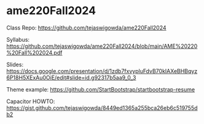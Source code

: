 # ame220Fall2024

Class Repo: https://github.com/tejaswigowda/ame220Fall2024

Syllabus: https://github.com/tejaswigowda/ame220Fall2024/blob/main/AME%20220%20Fall%202024.pdf

Slides: https://docs.google.com/presentation/d/1zdb7fxvypluFdvB70kIAXeBHBqyz6P18H5XExAu0OiE/edit#slide=id.g92317b5aa9_0_3



Theme example: https://github.com/StartBootstrap/startbootstrap-resume

Capacitor HOWTO: https://gist.github.com/tejaswigowda/8449ed1365a255bca26eb6c519755db2